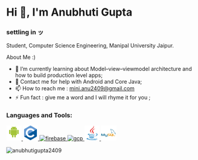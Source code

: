 <h1 align="left">Hi 👋, I'm Anubhuti Gupta</h1>
<h3 align="left">settling in ッ</h3>

Student, Computer Science Engineering, Manipal University Jaipur.

About Me :)

- 🌱 I’m currently learning about Model–view–viewmodel architecture and how to build production level apps;
- 💬 Contact me for help with Android and Core Java;
- 📫 How to reach me : <mini.anu2409@gmail.com>
- ⚡ Fun fact : give me a word and I will rhyme it for you ;


<h3 align="left">Languages and Tools:</h3>
<p align="left"> <a href="https://developer.android.com" target="_blank"> <img src="https://raw.githubusercontent.com/devicons/devicon/master/icons/android/android-original-wordmark.svg" alt="android" width="40" height="40"/> </a> <a href="https://www.cprogramming.com/" target="_blank"> <img src="https://raw.githubusercontent.com/devicons/devicon/master/icons/c/c-original.svg" alt="c" width="40" height="40"/> </a> <a href="https://firebase.google.com/" target="_blank"> <img src="https://www.vectorlogo.zone/logos/firebase/firebase-icon.svg" alt="firebase" width="40" height="40"/> </a> <a href="https://cloud.google.com" target="_blank"> <img src="https://www.vectorlogo.zone/logos/google_cloud/google_cloud-icon.svg" alt="gcp" width="40" height="40"/> </a> <a href="https://www.java.com" target="_blank"> <img src="https://raw.githubusercontent.com/devicons/devicon/master/icons/java/java-original.svg" alt="java" width="40" height="40"/> </a> <a href="https://www.mysql.com/" target="_blank"> <img src="https://raw.githubusercontent.com/devicons/devicon/master/icons/mysql/mysql-original-wordmark.svg" alt="mysql" width="40" height="40"/> </a> </p>

<p><img align="center" src="https://github-readme-streak-stats.herokuapp.com/?user=anubhutigupta2409&" alt="anubhutigupta2409" /></p>

